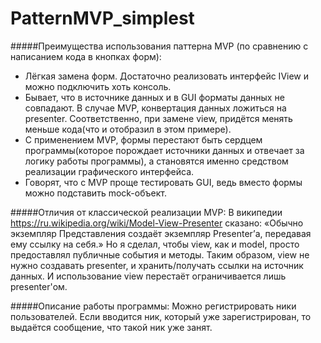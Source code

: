 # PatternMVP_simplest

#####Преимущества использования паттерна MVP (по сравнению с написанием кода в кнопках форм):
* Лёгкая замена форм. Достаточно реализовать интерфейс IView и можно подключить хоть консоль.
* Бывает, что в источнике данных и в GUI форматы данных не совпадают. В случае MVP, конвертация данных ложиться на presenter. Соответственно, при замене view, придётся менять меньше кода(что и отобразил в этом примере).
* C применением MVP, формы перестают быть сердцем программы(которое порождает источники данных и отвечает за логику работы программы), а становятся именно средством реализации графического интерфейса.
* Говорят, что с MVP проще тестировать GUI, ведь вместо формы можно подставить mock-объект.

#####Отличия от классической реализации MVP:
В википедии https://ru.wikipedia.org/wiki/Model-View-Presenter сказано:
«Обычно экземпляр Представления создаёт экземпляр Presenterʼа, передавая ему ссылку на себя.»
Но я сделал, чтобы view, как и model, просто предоставлял публичные события и методы. Таким образом, view не нужно создавать  presenter, и хранить/получать ссылки на источник данных. И использование view перестаёт ограничивается лишь presenter'ом.

#####Описание работы программы:
Можно регистрировать ники пользователей.
Если вводится ник, который уже зарегистрирован, то выдаётся сообщение, что такой ник уже занят.
